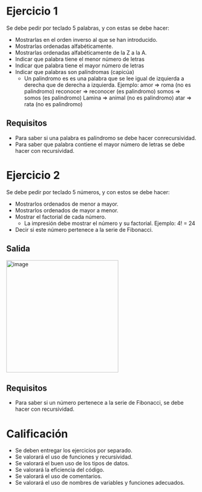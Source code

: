 # Ejercicio 1

Se debe pedir por teclado 5 palabras, y con estas se debe hacer:

- Mostrarlas en el orden inverso al que se han introducido.
- Mostrarlas ordenadas alfabéticamente.
- Mostrarlas ordenadas alfabéticamente de la Z a la A.
- Indicar que palabra tiene el menor número de letras
- Indicar que palabra tiene el mayor número de letras
- Indicar que palabras son palíndromas (capicúa)
  - Un palindromo es es una palabra que se lee igual de izquierda a derecha que de derecha a izquierda.
    Ejemplo:
    amor => roma (no es palindromo)
    reconocer => reconocer (es palindromo)
    somos => somos (es palindromo)
    Lamina => animal (no es palindromo)
    atar => rata (no es palindromo)

## Requisitos

- Para saber si una palabra es palíndromo se debe hacer conrecursividad.
- Para saber que palabra contiene el mayor número de letras se debe hacer con recursividad.

# Ejercicio 2

Se debe pedir por teclado 5 números, y con estos se debe hacer:

- Mostrarlos ordenados de menor a mayor.
- Mostrarlos ordenados de mayor a menor.
- Mostrar el factorial de cada número.
  - La impresión debe mostrar el número y su factorial.
    Ejemplo: 4! = 24
- Decir si este número pertenece a la serie de Fibonacci.

## Salida

<img width="296" alt="image" src="https://github.com/carmenschez5/Apuntes/assets/54994511/d24155c8-1d5f-4aff-82c2-424a0bcd8e22">



## Requisitos

- Para saber si un número pertenece a la serie de Fibonacci, se debe hacer con recursividad.

# Calificación

- Se deben entregar los ejercicios por separado.
- Se valorará el uso de funciones y recursividad.
- Se valorará el buen uso de los tipos de datos.
- Se valorará la eficiencia del código.
- Se valorará el uso de comentarios.
- Se valorará el uso de nombres de variables y funciones adecuados.
